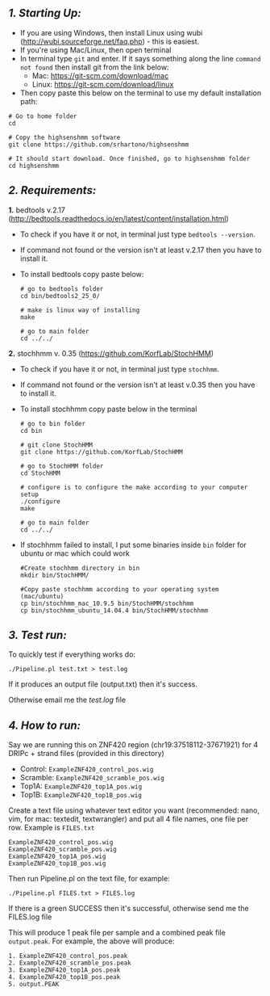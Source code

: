 ## *1. Starting Up:*

- If you are using Windows, then install Linux using wubi (http://wubi.sourceforge.net/faq.php) - this is easiest.
- If you're using Mac/Linux, then open terminal
- In terminal type `git` and enter. If it says something along the line `command not found` then install git from the link below:
    - Mac: https://git-scm.com/download/mac
    - Linux: https://git-scm.com/download/linux
- Then copy paste this below on the terminal to use my default installation path:

```
# Go to home folder
cd

# Copy the highsenshmm software
git clone https://github.com/srhartono/highsenshmm

# It should start download. Once finished, go to highsenshmm folder
cd highsenshmm
```

## *2. Requirements:*
    
__1.__ bedtools v.2.17 (http://bedtools.readthedocs.io/en/latest/content/installation.html)

- To check if you have it or not, in terminal just type `bedtools --version`. 
- If command not found or the version isn't at least v.2.17 then you have to install it.
- To install bedtools copy paste below:
    
    ```
    # go to bedtools folder
    cd bin/bedtools2_25_0/
    
    # make is linux way of installing
    make
    
    # go to main folder
    cd ../../
    ```
    
__2.__ stochhmm v. 0.35 (https://github.com/KorfLab/StochHMM)

- To check if you have it or not, in terminal just type `stochhmm`. 
- If command not found or the version isn't at least v.0.35 then you have to install it.
- To install stochhmm copy paste below in the terminal
    
    ```
    # go to bin folder
    cd bin
    
    # git clone StochHMM
    git clone https://github.com/KorfLab/StochHMM

    # go to StochHMM folder
    cd StochHMM
    
    # configure is to configure the make according to your computer setup
    ./configure
    make
    
    # go to main folder
    cd ../../
    ```

- If stochhmm failed to install, I put some binaries inside `bin` folder for ubuntu or mac which could work

    ```
    #Create stochhmm directory in bin
    mkdir bin/StochHMM/

    #Copy paste stochhmm according to your operating system (mac/ubuntu)
    cp bin/stochhmm_mac_10.9.5 bin/StochHMM/stochhmm
    cp bin/stochhmm_ubuntu_14.04.4 bin/StochHMM/stochhmm
    ```

## *3. Test run:*

To quickly test if everything works do:

`./Pipeline.pl test.txt > test.log`

If it produces an output file (output.txt) then it's success.

Otherwise email me the *test.log* file

## *4. How to run:*

Say we are running this on ZNF420 region (chr19:37518112-37671921) for 4 DRIPc + strand files (provided in this directory)

- Control:  `ExampleZNF420_control_pos.wig`
- Scramble: `ExampleZNF420_scramble_pos.wig`
- Top1A:    `ExampleZNF420_top1A_pos.wig`
- Top1B:    `ExampleZNF420_top1B_pos.wig`

Create a text file using whatever text editor you want (recommended: nano, vim, for mac: textedit, textwrangler) and put all 4 file names, one file per row. Example is `FILES.txt`

```
ExampleZNF420_control_pos.wig
ExampleZNF420_scramble_pos.wig
ExampleZNF420_top1A_pos.wig
ExampleZNF420_top1B_pos.wig
```

Then run Pipeline.pl on the text file, for example:

`./Pipeline.pl FILES.txt > FILES.log`

If there is a green SUCCESS then it's successful, otherwise send me the FILES.log file

This will produce 1 peak file per sample and a combined peak file `output.peak`. For example, the above will produce:

```
1. ExampleZNF420_control_pos.peak
2. ExampleZNF420_scramble_pos.peak
3. ExampleZNF420_top1A_pos.peak
4. ExampleZNF420_top1B_pos.peak
5. output.PEAK
```

